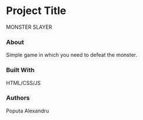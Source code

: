 # Project Title
MONSTER SLAYER

### About
Simple game in which you need to defeat the monster.

### Built With
HTML/CSS/JS

### Authors
Poputa Alexandru
